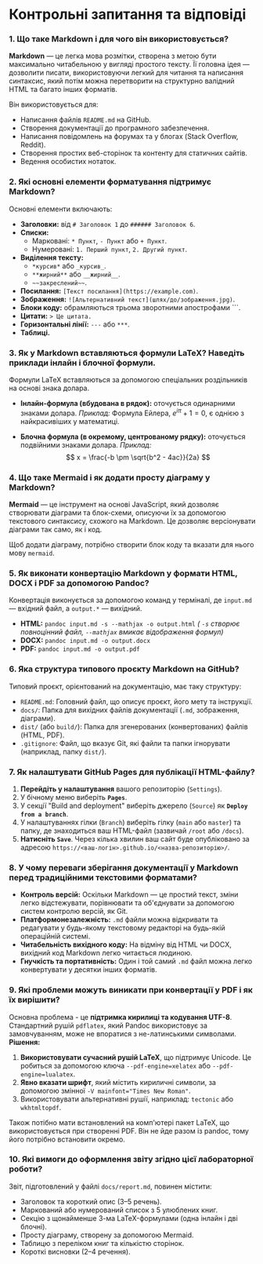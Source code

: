 # Контрольні запитання та відповіді

### 1. Що таке Markdown і для чого він використовується?

**Markdown** — це легка мова розмітки, створена з метою бути максимально читабельною у вигляді простого тексту. Її головна ідея — дозволити писати, використовуючи легкий для читання та написання синтаксис, який потім можна перетворити на структурно валідний HTML та багато інших форматів.

Він використовується для:

- Написання файлів `README.md` на GitHub.
- Створення документації до програмного забезпечення.
- Написання повідомлень на форумах та у блогах (Stack Overflow, Reddit).
- Створення простих веб-сторінок та контенту для статичних сайтів.
- Ведення особистих нотаток.

### 2. Які основні елементи форматування підтримує Markdown?

Основні елементи включають:

- **Заголовки:** від `# Заголовок 1` до `###### Заголовок 6`.
- **Списки:**
  - Марковані: `* Пункт`, `- Пункт` або `+ Пункт`.
  - Нумеровані: `1. Перший пункт`, `2. Другий пункт`.
- **Виділення тексту:**
  - `*курсив*` або `_курсив_`.
  - `**жирний**` або `__жирний__`.
  - `~~закреслений~~`.
- **Посилання:** `[Текст посилання](https://example.com)`.
- **Зображення:** `![Альтернативний текст](шлях/до/зображення.jpg)`.
- **Блоки коду:** обрамляються трьома зворотними апострофами ```.
- **Цитати:** `> Це цитата.`
- **Горизонтальні лінії:** `---` або `***`.
- **Таблиці.**

### 3. Як у Markdown вставляються формули LaTeX? Наведіть приклади інлайн і блочної формули.

Формули LaTeX вставляються за допомогою спеціальних роздільників на основі знака долара.

- **Інлайн-формула (вбудована в рядок):** оточується одинарними знаками долара.
  _Приклад:_ Формула Ейлера, $e^{i\pi} + 1 = 0$, є однією з найкрасивіших у математиці.

- **Блочна формула (в окремому, центрованому рядку):** оточується подвійними знаками долара.
  _Приклад:_
  $$
  x = \frac{-b \pm \sqrt{b^2 - 4ac}}{2a}
  $$

### 4. Що таке Mermaid і як додати просту діаграму у Markdown?

**Mermaid** — це інструмент на основі JavaScript, який дозволяє створювати діаграми та блок-схеми, описуючи їх за допомогою текстового синтаксису, схожого на Markdown. Це дозволяє версіонувати діаграми так само, як і код.

Щоб додати діаграму, потрібно створити блок коду та вказати для нього мову `mermaid`.

### 5. Як виконати конвертацію Markdown у формати HTML, DOCX і PDF за допомогою Pandoc?

Конвертація виконується за допомогою команд у терміналі, де `input.md` — вхідний файл, а `output.*` — вихідний.
- **HTML:** `pandoc input.md -s --mathjax -o output.html`
  *( `-s` створює повноцінний файл, `--mathjax` вмикає відображення формул)*
- **DOCX:** `pandoc input.md -o output.docx`
- **PDF:** `pandoc input.md -o output.pdf`

### 6. Яка структура типового проєкту Markdown на GitHub?

Типовий проєкт, орієнтований на документацію, має таку структуру:
- `README.md`: Головний файл, що описує проєкт, його мету та інструкції.
- `docs/`: Папка для вихідних файлів документації (`.md`, зображення, діаграми).
- `dist/` (або `build/`): Папка для згенерованих (конвертованих) файлів (HTML, PDF).
- `.gitignore`: Файл, що вказує Git, які файли та папки ігнорувати (наприклад, папку `dist/`).

### 7. Як налаштувати GitHub Pages для публікації HTML-файлу?

1.  **Перейдіть у налаштування** вашого репозиторію (`Settings`).
2.  У бічному меню виберіть **`Pages`**.
3.  У секції "Build and deployment" виберіть джерело (`Source`) як **`Deploy from a branch`**.
4.  У налаштуваннях гілки (`Branch`) виберіть гілку (`main` або `master`) та папку, де знаходиться ваш HTML-файл (зазвичай `/root` або `/docs`).
5.  **Натисніть `Save`**. Через кілька хвилин ваш сайт буде опубліковано за адресою `https://<ваш-логін>.github.io/<назва-репозиторію>/`.

### 8. У чому переваги зберігання документації у Markdown перед традиційними текстовими форматами?

- **Контроль версій:** Оскільки Markdown — це простий текст, зміни легко відстежувати, порівнювати та об'єднувати за допомогою систем контролю версій, як Git.
- **Платформонезалежність:** `.md` файли можна відкривати та редагувати у будь-якому текстовому редакторі на будь-якій операційній системі.
- **Читабельність вихідного коду:** На відміну від HTML чи DOCX, вихідний код Markdown легко читається людиною.
- **Гнучкість та портативність:** Один і той самий `.md` файл можна легко конвертувати у десятки інших форматів.

### 9. Які проблеми можуть виникати при конвертації у PDF і як їх вирішити?

Основна проблема - це **підтримка кирилиці та кодування UTF-8**. Стандартний рушій `pdflatex`, який Pandoc використовує за замовчуванням, може не впоратися з не-латинськими символами.
**Рішення:**
1.  **Використовувати сучасний рушій LaTeX**, що підтримує Unicode. Це робиться за допомогою ключа `--pdf-engine=xelatex` або `--pdf-engine=lualatex`.
2.  **Явно вказати шрифт**, який містить кириличні символи, за допомогою змінної `-V mainfont="Times New Roman"`.
3.  Використовувати альтернативні рушії, наприклад: `tectonic` або `wkhtmltopdf`.

Також потібно мати встановлений на комп'ютері пакет LaTeX, що використовується при створенні PDF. Він не йде разом із pandoc, тому його потрібно встановити окремо.

### 10. Які вимоги до оформлення звіту згідно цієї лабораторної роботи?

Звіт, підготовлений у файлі `docs/report.md`, повинен містити:
- Заголовок та короткий опис (3–5 речень).
- Маркований або нумерований список з 5 улюблених книг.
- Секцію з щонайменше 3-ма LaTeX-формулами (одна інлайн і дві блочні).
- Просту діаграму, створену за допомогою Mermaid.
- Таблицю з переліком книг та кількістю сторінок.
- Короткі висновки (2–4 речення).
